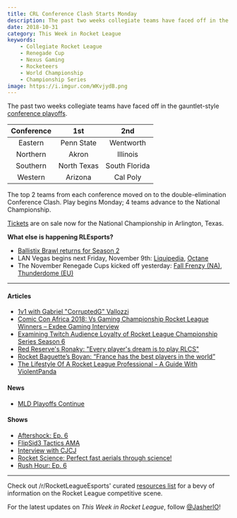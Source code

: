 ```yaml
---
title: CRL Conference Clash Starts Monday
description: The past two weeks collegiate teams have faced off in the gauntlet-style conference playoffs.
date: 2018-10-31
category: This Week in Rocket League
keywords:
    - Collegiate Rocket League
    - Renegade Cup
    - Nexus Gaming
    - Rocketeers
    - World Championship
    - Championship Series
image: https://i.imgur.com/WKvjydB.png
---
```


The past two weeks collegiate teams have faced off in the gauntlet-style [conference playoffs](https://liquipedia.net/rocketleague/Collegiate_Rocket_League/2018/Fall/Conference_Clash).

| Conference |     1st     |      2nd      |
| :--------: | :---------: | :-----------: |
|  Eastern   | Penn State  |   Wentworth   |
|  Northern  |    Akron    |   Illinois    |
|  Southern  | North Texas | South Florida |
|  Western   |   Arizona   |   Cal Poly    |

The top 2 teams from each conference moved on to the double-elimination Conference Clash. Play begins Monday; 4 teams advance to the National Championship.

[Tickets](https://www.rocketleagueesports.com/news/crl-national-championship-tickets-on-sale-now-/) are on sale now for the National Championship in Arlington, Texas.

**What else is happening RLEsports?**

-   [Ballistix Brawl returns for Season 2](https://twitter.com/ballistixgaming/status/1057704362921914369)
-   LAN Vegas begins next Friday, November 9th: [Liquipedia](https://liquipedia.net/rocketleague/Rocket_League_Championship_Series/Season_6), [Octane](https://octane.gg/event/rlcs-season-six-world-championship)
-   The November Renegade Cups kicked off yesterday: [Fall Frenzy (NA)](https://smash.gg/tournament/fall-frenzy/events), [Thunderdome (EU)](https://smash.gg/tournament/rocketeers-thunderdome/events)

---

#### Articles

-   [1v1 with Gabriel "CorruptedG" Vallozzi](https://www.rocketleagueesports.com/news/1v1-with-gabriel--corruptedg--vallozzi/)
-   [Comic Con Africa 2018: Vs Gaming Championship Rocket League Winners – Exdee Gaming Interview](https://www.rocketleaguexpress.co.za/rocket-league-comic-con-vs-championship-lan-winners-exdee-gaming/)
-   [Examining Twitch Audience Loyalty of Rocket League Championship Series Season 6](https://www.fanai.io/examining-twitch-audience-loyalty-of-rocket-league-championship-series-season-6/)
-   [Red Reserve's Ronaky: "Every player's dream is to play RLCS"](https://rocketeers.gg/interview-red-reserve-ronaky-rocket-league-player/)
-   [Rocket Baguette’s Boyan: “France has the best players in the world”](https://rocketeers.gg/interview-rocket-baguette-boyan-grand-prix/)
-   [The Lifestyle Of A Rocket League Professional - A Guide With ViolentPanda](http://team-dignitas.net/articles/news/rocket-league/13053/the-lifestyle-of-a-rocket-league-professional-a-guide-with-violentpanda)

#### News

-   [MLD Playoffs Continue](https://www.mldoubles.com/single-post/2018/10/22/Season-7-Playoffs)

#### Shows

-   [Aftershock: Ep. 6](https://www.youtube.com/watch?v=E_BqcniwhUc)
-   [FlipSid3 Tactics AMA](https://www.youtube.com/watch?v=2HM585D1xrU)
-   [Interview with CJCJ](https://www.youtube.com/watch?v=hp9fH-NuMis)
-   [Rocket Science: Perfect fast aerials through science!](https://www.youtube.com/watch?v=Y9o8ZPEwwK8)
-   [Rush Hour: Ep. 6](https://www.youtube.com/watch?v=L6QgYBvo_1o)

---

Check out /r/RocketLeagueEsports' curated [resources list](https://www.reddit.com/r/RocketLeagueEsports/wiki/links) for a bevy of information on the Rocket League competitive scene.

For the latest updates on _This Week in Rocket League_, follow [@JasherIO](https://twitter.com/JasherIO)!
